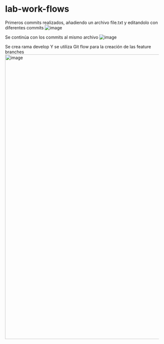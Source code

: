 # lab-work-flows


Primeros commits realizados, añadiendo un archivo file.txt y editandolo con diferentes commits
![image](https://github.com/IvanG-G/lab-work-flows/assets/138608967/6857c941-fbb5-487e-8aa6-eaea6bb1c359)

Se continúa con los commits al mismo archivo
![image](https://github.com/IvanG-G/lab-work-flows/assets/138608967/e53aaddd-dd63-4db7-8fde-11aadc06c4bb)

Se crea rama develop
Y se utiliza Git flow para la creación de las feature branches
<img width="932" alt="image" src="https://github.com/IvanG-G/lab-work-flows/assets/138608967/24325837-0726-4623-bb9c-f0b800735a76">

